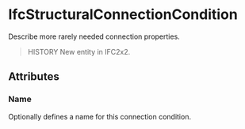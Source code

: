 # IfcStructuralConnectionCondition

Describe more rarely needed connection properties.

> HISTORY New entity in IFC2x2.

## Attributes

### Name
Optionally defines a name for this connection condition.
